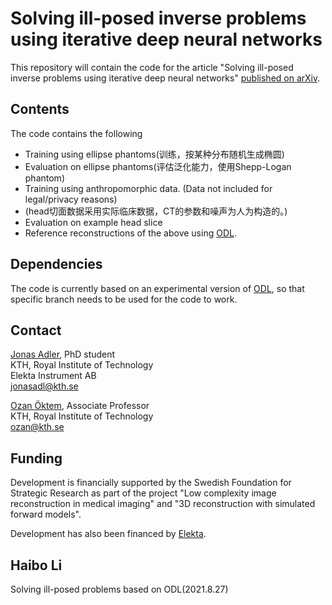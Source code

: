 Solving ill-posed inverse problems using iterative deep neural networks
=======================================================================

This repository will contain the code for the article "Solving ill-posed inverse problems using
iterative deep neural networks" [published on arXiv](https://arxiv.org/abs/1704.04058).

Contents
--------
The code contains the following

* Training using ellipse phantoms(训练，按某种分布随机生成椭圆)
* Evaluation on ellipse phantoms(评估泛化能力，使用Shepp-Logan phantom)
* Training using anthropomorphic data. (Data not included for legal/privacy reasons)
* (head切面数据采用实际临床数据，CT的参数和噪声为人为构造的。)
* Evaluation on example head slice
* Reference reconstructions of the above using [ODL](https://github.com/odlgroup/odl).

Dependencies
------------
The code is currently based on an experimental version of [ODL](https://github.com/odlgroup/odl/pull/972), so that specific branch needs to be used for the code to work.

Contact
-------
[Jonas Adler](https://www.kth.se/profile/jonasadl), PhD student  
KTH, Royal Institute of Technology  
Elekta Instrument AB  
jonasadl@kth.se

[Ozan Öktem](https://www.kth.se/profile/ozan), Associate Professor  
KTH, Royal Institute of Technology  
ozan@kth.se

Funding
-------
Development is financially supported by the Swedish Foundation for Strategic Research as part of the project "Low complexity image reconstruction in medical imaging" and "3D reconstruction with simulated forward models".

Development has also been financed by [Elekta](https://www.elekta.com/).

Haibo Li
--------
Solving ill-posed problems based on ODL(2021.8.27)